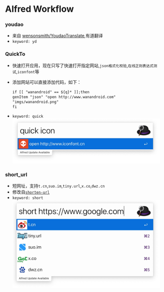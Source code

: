 # Alfred Workflow

### youdao
* 来自 [wensonsmith/YoudaoTranslate](https://github.com/wensonsmith/YoudaoTranslate),有道翻译
* `keyword: yd`

### QuickTo
* 快速打开应用，现在只写了快速打开指定网站,`json格式化校验`,`在线正则表达式测试`,`iconfont`等
* 添加网站可以直接添加代码，如下：

	```
	if [[ "wanandroid" == ${q}* ]];then
	genItem "json" "open http://www.wanandroid.com" "imgs/wanandroid.png"
	fi
	```
* `keyword: quick`
![](imgs/iconfont.jpg)

### short_url
* 短网址，支持`t.cn`,`suo.im`,`tiny.url`,`x.co`,`dwz.cn`
* 修改自[`shorten-url`](http://www.packal.org/workflow/shorten-url)
* `keyword: short`
![](imgs/short_url.jpg)
